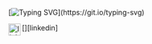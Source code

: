 [![Typing SVG](https://readme-typing-svg.herokuapp.com?color=EFF1F7&center=yanl%C4%B1%C5%9F&vCenter=yanl%C4%B1%C5%9F&lines=Hello!+%F0%9F%91%8B;I+am+Ahmet+KILIN%C3%87;I+am+a+student+-+MIS;My+Interested+WEB+and+Mobile-App+;)](https://git.io/typing-svg)


[<img align="left" alt="linkedin | LinkedIn" width="24px" src="https://www.google.com/url?sa=i&url=https%3A%2F%2Fcommons.wikimedia.org%2Fwiki%2FFile%3ALinkedIn_icon_circle.svg&psig=AOvVaw27JyvSK8MjnHa5gcr8ixsr&ust=1653665521488000&source=images&cd=vfe&ved=0CAwQjRxqFwoTCNDl7aC-_fcCFQAAAAAdAAAAABAD" />][linkedin]


<!---
ahmetpoyrazklnc/ahmetpoyrazklnc is a ✨ special ✨ repository because its `README.md` (this file) appears on your GitHub profile.
You can click the Preview link to take a look at your changes.
--->
